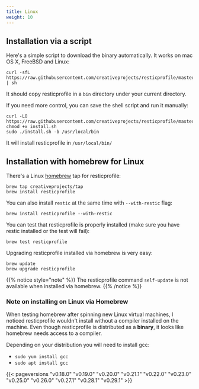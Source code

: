 ```yaml
---
title: Linux
weight: 10
---
```



## Installation via a script

Here's a simple script to download the binary automatically. It works on mac OS X, FreeBSD and Linux:

```shell
curl -sfL https://raw.githubusercontent.com/creativeprojects/resticprofile/master/install.sh | sh
```

It should copy resticprofile in a `bin` directory under your current directory.

If you need more control, you can save the shell script and run it manually:

```shell
curl -LO https://raw.githubusercontent.com/creativeprojects/resticprofile/master/install.sh
chmod +x install.sh
sudo ./install.sh -b /usr/local/bin
```

It will install resticprofile in `/usr/local/bin/`

## Installation with homebrew for Linux

There's a Linux [homebrew](https://brew.sh/) tap for resticprofile:

```shell
brew tap creativeprojects/tap
brew install resticprofile
```

You can also install `restic` at the same time with `--with-restic` flag:

```shell
brew install resticprofile --with-restic
```

You can test that resticprofile is properly installed (make sure you have restic installed or the test will fail):

```shell
brew test resticprofile
```

Upgrading resticprofile installed via homebrew is very easy:

```shell
brew update
brew upgrade resticprofile
```

{{% notice style="note" %}}
The resticprofile command `self-update` is not available when installed via homebrew.
{{% /notice %}}

### Note on installing on Linux via Homebrew

When testing homebrew after spinning new Linux virtual machines, I noticed resticprofile wouldn't install without a compiler installed on the machine.
Even though resticprofile is distributed as a **binary**, it looks like homebrew needs access to a compiler.

Depending on your distribution you will need to install gcc:
* `sudo yum install gcc`
* `sudo apt install gcc`

{{< pageversions "v0.18.0" "v0.19.0" "v0.20.0" "v0.21.1" "v0.22.0" "v0.23.0" "v0.25.0" "v0.26.0" "v0.27.1" "v0.28.1" "v0.29.1" >}}
